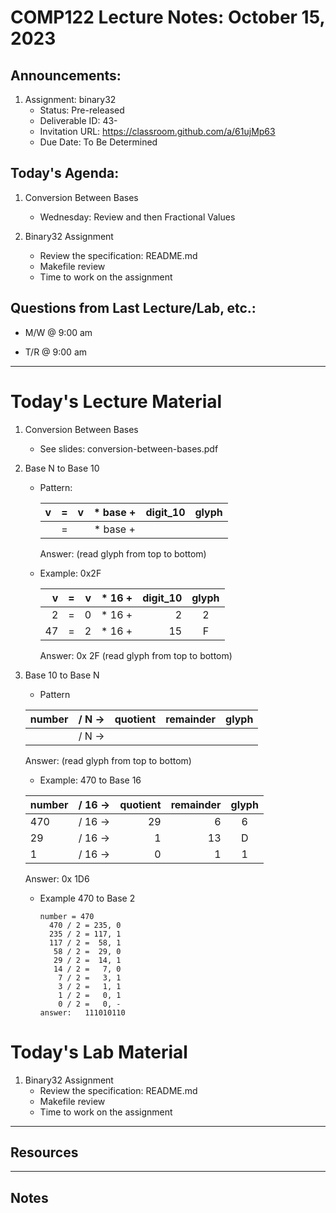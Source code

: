 # COMP122 Lecture Notes: October 15, 2023

## Announcements:

1. Assignment: binary32 
   - Status: Pre-released
   - Deliverable ID: 43-
   - Invitation URL: https://classroom.github.com/a/61ujMp63
   - Due Date: To Be Determined

      
## Today's Agenda:
   1. Conversion Between Bases
      - Wednesday: Review and then Fractional Values

   1. Binary32 Assignment
      - Review the specification: README.md
      - Makefile review
      - Time to work on the assignment


## Questions from Last Lecture/Lab, etc.:
   * M/W @ 9:00 am

   * T/R @ 9:00 am


---
# Today's Lecture Material
  1. Conversion Between Bases
       - See slides: conversion-between-bases.pdf

  1. Base N to Base 10

     - Pattern:

       |   v   | = |   v   | * base + | digit_10 | glyph |
       |------:|:-:|------:|:--------:|---------:|:-----:|
       |       | = |       | * base + |          |       |

       Answer:             (read glyph from top to bottom)

     - Example: 0x2F

       |   v   | = |    v  | * 16 + | digit_10 | glyph |
       |------:|:-:|------:|:------:|---------:|:-----:|
       |     2 | = |     0 | * 16 + |     2    |   2   |
       |    47 | = |     2 | * 16 + |    15    |   F   |

       Answer: 0x 2F      (read glyph from top to bottom)

  1. Base 10 to Base N
     
     - Pattern

      |  number | / N -> | quotient | remainder | glyph |
      |---------|:------:|---------:|----------:|:-----:|
      |         | / N -> |          |           |       |         

       Answer:     (read glyph from top to bottom)

     - Example: 470 to Base 16

      |  number | / 16 -> | quotient | remainder | glyph |
      |---------|:-------:|---------:|----------:|:-----:|
      |   470   | / 16 -> |    29    |     6     |   6   |        
      |   29    | / 16 -> |     1    |    13     |   D   |
      |   1     | / 16 -> |     0    |     1     |   1   |   
      
      Answer: 0x 1D6   

     - Example 470 to Base 2  

       ```response
       number = 470    
         470 / 2 = 235, 0
         235 / 2 = 117, 1
         117 / 2 =  58, 1
          58 / 2 =  29, 0
          29 / 2 =  14, 1
          14 / 2 =   7, 0
           7 / 2 =   3, 1
           3 / 2 =   1, 1
           1 / 2 =   0, 1
           0 / 2 =   0, -
       answer:   111010110    
       ```

# Today's Lab Material
  1. Binary32 Assignment
     - Review the specification: README.md
     - Makefile review
     - Time to work on the assignment

---
## Resources


---
<!-- This section for student's to place their own notes. -->
<!-- This section will not be updated by the Professor.   -->

## Notes  


